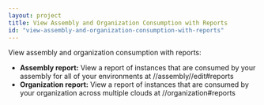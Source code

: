 ```yaml
---
layout: project
title: View Assembly and Organization Consumption with Reports
id: "view-assembly-and-organization-consumption-with-reports"
---
```


View assembly and organization consumption with reports:


* **Assembly report:** View a report of instances that are consumed by your assembly for all of your environments at /<ORGANIZATION>/assembly/<ASSEMBLY-NAME>/edit#reports
* **Organization report:** View a report of instances that are consumed by your organization across multiple clouds at /<ORGANIZATION>/organization#reports


